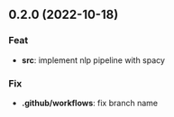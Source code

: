 ## 0.2.0 (2022-10-18)

### Feat

- **src**: implement nlp pipeline with spacy

### Fix

- **.github/workflows**: fix branch name
